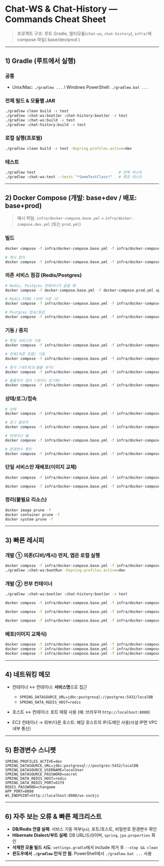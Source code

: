 # Chat-WS & Chat-History — Commands Cheat Sheet

> 프로젝트 구조: 루트 Gradle, 멀티모듈(`chat-ws`, `chat-history`), `infra/`에 compose 파일( base/dev/prod )

---

## 1) Gradle (루트에서 실행)

### 공통

* Unix/Mac: `./gradlew ...` / Windows PowerShell: `./gradlew.bat ...`

### 전체 빌드 & 모듈별 JAR

```bash
./gradlew clean build -x test                              
./gradlew :chat-ws:bootJar :chat-history:bootJar -x test
./gradlew :chat-ws:build -x test
./gradlew :chat-history:build -x test
```

### 로컬 실행(프로필)

```bash
./gradlew clean build -x test -Dspring.profiles.active=dev                              
```

### 테스트

```bash
./gradlew test                                      # 전체 테스트
./gradlew :chat-ws:test --tests "*SomeTestClass*"   # 특정 테스트
```
---

## 2) Docker Compose (개발: base+dev / 배포: base+prod)

> 예시 파일: `infra/docker-compose.base.yml` + `infra/docker-compose.dev.yml` (또는 `prod.yml`)

### 빌드

```bash
docker compose -f infra/docker-compose.base.yml -f infra/docker-compose.dev.yml build app-chat-ws app-chat-history
```
```bash
# 캐시 없이
docker compose -f infra/docker-compose.base.yml -f infra/docker-compose.dev.yml build --no-cache --pull app-chat-ws app-chat-history
```

### 의존 서비스 점검 (Redis/Postgres)

```bash
# Redis, Postgres 컨테이너가 없을 때
docker compose -f docker-compose.base.yml -f docker-compose.prod.yml up -d --no-recreate postgres redis
```
```bash
# Redis PING (비번 사용 시)
docker compose -f infra/docker-compose.base.yml -f infra/docker-compose.dev.yml exec redis redis-cli -a "$REDIS_PASSWORD" ping
```
```bash
# Postgres 접속/점검
docker compose -f infra/docker-compose.base.yml -f infra/docker-compose.dev.yml exec postgres psql -U localUser -d localDB -c '\dt'
```
### 기동 / 중지

```bash
# 특정 서비스만 기동
docker compose -f infra/docker-compose.base.yml -f infra/docker-compose.dev.yml up -d app-chat-ws app-chat-history
```
```bash
# 전체(의존 포함) 기동
docker compose -f infra/docker-compose.base.yml -f infra/docker-compose.dev.yml up -d
```
```bash
# 중지 (네트워크/볼륨 유지)
docker compose -f infra/docker-compose.base.yml -f infra/docker-compose.dev.yml down
```
```bash
# 볼륨까지 정리 (데이터 초기화)
docker compose -f infra/docker-compose.base.yml -f infra/docker-compose.dev.yml down -v
```

### 상태/로그/접속

```bash
# 상태
docker compose -f infra/docker-compose.base.yml -f infra/docker-compose.dev.yml ps
```
```bash
# 로그 팔로우
docker compose -f infra/docker-compose.base.yml -f infra/docker-compose.dev.yml logs -f app-chat-ws app-chat-history
```
```bash
# 컨테이너 쉘
docker compose -f infra/docker-compose.base.yml -f infra/docker-compose.dev.yml exec app-chat-ws sh
```
```bash
# 환경변수 확인
docker compose -f infra/docker-compose.base.yml -f infra/docker-compose.dev.yml exec app-chat-ws sh -lc 'printenv | sort'
```



### 단일 서비스만 재배포(이미지 교체)

```bash
docker compose -f infra/docker-compose.base.yml -f infra/docker-compose.prod.yml pull app-chat-ws app-chat-history
```
```bash
docker compose -f infra/docker-compose.base.yml -f infra/docker-compose.prod.yml up -d --no-deps app-chat-ws app-chat-history
```

### 정리(불필요 리소스)

```bash
docker image prune -f
docker container prune -f
docker system prune -f
```

---

## 3) 빠른 레시피

### 개발 ① 의존(디비/캐시) 먼저, 앱은 로컬 실행

```bash
docker compose -f infra/docker-compose.base.yml -f infra/docker-compose.dev.yml up -d postgres redis
./gradlew :chat-ws:bootRun -Dspring.profiles.active=dev
```

### 개발 ② 전부 컨테이너

```bash
./gradlew :chat-ws:bootJar :chat-history:bootJar -x test

docker compose -f infra/docker-compose.base.yml -f infra/docker-compose.dev.yml build app-chat-ws app-chat-history

docker compose -f infra/docker-compose.base.yml -f infra/docker-compose.dev.yml up -d app-chat-ws app-chat-history

docker compose -f infra/docker-compose.base.yml -f infra/docker-compose.dev.yml logs -f app-chat-ws
```

### 배포(이미지 교체식)

```bash
docker compose -f infra/docker-compose.base.yml -f infra/docker-compose.prod.yml up -d postgres redis
docker compose -f infra/docker-compose.base.yml -f infra/docker-compose.prod.yml pull app-chat-ws app-chat-history
docker compose -f infra/docker-compose.base.yml -f infra/docker-compose.prod.yml up -d --no-deps app-chat-ws app-chat-history
```

---

## 4) 네트워킹 메모

* 컨테이너 ↔ 컨테이너: **서비스명**으로 접근

    * `SPRING_DATASOURCE_URL=jdbc:postgresql://postgres:5432/localDB`
    * `SPRING_DATA_REDIS_HOST=redis`
* 호스트 ↔ 컨테이너: 포트 매핑 사용 (예: 브라우저 `http://localhost:8080`)
* EC2 컨테이너 → 외부/다른 호스트: 해당 호스트의 IP/도메인 사용(사설 IP면 VPC 내부 통신)

---

## 5) 환경변수 스니펫

```env
SPRING_PROFILES_ACTIVE=dev
SPRING_DATASOURCE_URL=jdbc:postgresql://postgres:5432/localDB
SPRING_DATASOURCE_USERNAME=localUser
SPRING_DATASOURCE_PASSWORD=secret
SPRING_DATA_REDIS_HOST=redis
SPRING_DATA_REDIS_PORT=6379
REDIS_PASSWORD=changeme
APP_PORT=8080
WS_ENDPOINT=http://localhost:8080/ws-sockjs
```

---

## 6) 자주 보는 오류 & 빠른 체크리스트

* **DB/Redis 연결 실패**: 서비스 기동 여부(`ps`), 포트/호스트, 비밀번호 환경변수 확인
* **Hibernate Dialect/부트 실패**: DB URL/드라이버, `spring.jpa.properties` 확인
* **삭제한 모듈 빌드 시도**: `settings.gradle`에서 include 제거 후 `--stop && clean`
* **윈도우에서 `./gradlew` 인식 안 됨**: PowerShell에서 `./gradlew.bat ...` 사용

---

